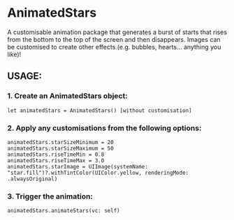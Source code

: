 # AnimatedStars

A customisable animation package that generates a burst of starts that rises from the bottom to the top of the screen and then disappears. Images can be customised to create other effects (e.g. bubbles, hearts... anything you like)!


## USAGE:

### 1. Create an AnimatedStars object:
```var animatedStars = AnimatedStars() [with customisation]
let animatedStars = AnimatedStars() [without customisation]
```

### 2. Apply any customisations from the following options:
```animatedStars.numberOfStars = 50
animatedStars.starSizeMinimum = 20
animatedStars.starSizeMaximum = 50
animatedStars.riseTimeMin = 0.8
animatedStars.riseTimeMax = 3.0
animatedStars.starImage = UIImage(systemName: "star.fill")?.withTintColor(UIColor.yellow, renderingMode: .alwaysOriginal)
```

### 3. Trigger the animation:
`animatedStars.animateStars(vc: self)`

